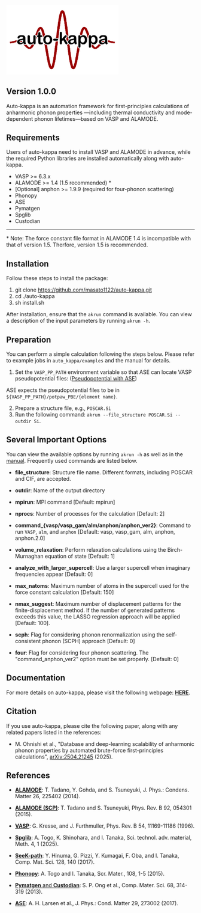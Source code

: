 <!-- Auto-kappa
============ -->

<p align='left'>
  <a href="https://masato1122.github.io/auto-kappa/" target="_blank">
    <img src="./docs/source/img/ak_logo_trans.png" alt="logo" width="300"/>
  </a>
</p>

Version 1.0.0
---------------

Auto-kappa is an automation framework for first-principles calculations of anharmonic phonon properties
—including thermal conductivity and mode-dependent phonon lifetimes—based on VASP and ALAMODE.

Requirements
-------------

Users of auto-kappa need to install VASP and ALAMODE in advance, 
while the required Python libraries are installed automatically along with auto-kappa.

* VASP >= 6.3.x
* ALAMODE >= 1.4 (1.5 recommended) *
* [Optional] anphon >= 1.9.9 (required for four-phonon scattering)
* Phonopy
* ASE
* Pymatgen
* Spglib
* Custodian

---

\* Note: The force constant file format in ALAMODE 1.4 is incompatible with that of version 1.5. 
Therfore, version 1.5 is recommended.

Installation
-------------

Follow these steps to install the package:

1. git clone https://github.com/masato1122/auto-kappa.git
2. cd ./auto-kappa
3. sh install.sh

After installation, ensure that the ``akrun`` command is available.
You can view a description of the input parameters by running ``akrun -h``.

Preparation
--------------

You can perform a simple calculation following the steps below. 
Please refer to example jobs in ``auto_kappa/examples`` and the manual for details.

1. Set the ``VASP_PP_PATH`` environment variable so that ASE can locate VASP pseudopotential files:
([Pseudopotential with ASE](https://wiki.fysik.dtu.dk/ase/ase/calculators/vasp.html#pseudopotentials))

ASE expects the pseudopotential files to be in ``${VASP_PP_PATH}/potpaw_PBE/{element name}``.

2. Prepare a structure file, e.g., ``POSCAR.Si``
3. Run the following command: ``akrun --file_structure POSCAR.Si --outdir Si``.

Several Important Options
---------------------------

You can view the available options by running ``akrun -h`` 
as well as in the [manual](https://masato1122.github.io/auto-kappa/params_ak.html).
Frequently used commands are listed below.

- **file_structure**: Structure file name. Different formats, including POSCAR and CIF, are accepted.

- **outdir**: Name of the output directory

- **mpirun**: MPI command [Default: mpirun]

- **nprocs**: Number of processes for the calculation [Default: 2]

- **command\_{vasp/vasp\_gam/alm/anphon/anphon_ver2}**: Command to run ``VASP``, ``alm``, and ``anphon`` [Default: vasp, vasp_gam, alm, anphon, anphon.2.0]

- **volume\_relaxation**: Perform relaxation calculations using the Birch-Murnaghan equation of state [Default: 1]

- **analyze\_with\_larger\_supercell**: Use a larger supercell when imaginary frequencies appear [Default: 0]

- **max\_natoms**: Maximum number of atoms in the supercell used for the force constant calculation [Default: 150]

- **nmax\_suggest**: Maximum number of displacement patterns for the finite-displacement method. If the number of generated patterns exceeds this value, the LASSO regression approach will be applied [Default: 100].

- **scph**: Flag for considering phonon renormalization using the self-consistent phonon (SCPH) approach [Default: 0]

- **four**: Flag for considering four phonon scattering. The "command_anphon_ver2" option must be set properly. [Default: 0]

<!-- - **material_dimension**: Dimension of the material (2 or 3) [Default: 3] -->

Documentation
-------------

For more details on auto-kappa, please visit the following webpage: [**HERE**](https://masato1122.github.io/auto-kappa).


Citation
---------

If you use auto-kappa, please cite the following paper, along with any related papers listed in the references:

- M. Ohnishi et al., "Database and deep-learning scalability of anharmonic phonon properties by automated brute-force first-principles calculations", 
[arXiv:2504.21245](https://arxiv.org/abs/2504.21245) (2025).

References
-----------

- [**ALAMODE**](https://alamode.readthedocs.io/en/latest): 
T. Tadano, Y. Gohda, and S. Tsuneyuki, J. Phys.: Condens. Matter 26, 225402 (2014).

- [**ALAMODE (SCP)**](https://alamode.readthedocs.io/en/latest/anphondir/formalism_anphon.html#self-consistent-phonon-scph-calculation): T. Tadano and S. Tsuneyuki, Phys. Rev. B 92, 054301 (2015).

- [**VASP**](https://www.vasp.at/wiki/The_VASP_Manual): 
G. Kresse, and J. Furthmuller, Phys. Rev. B 54, 11169-11186 (1996).

- [**Spglib**](https://spglib.readthedocs.io/en/stable/): A. Togo, K. Shinohara, and I. Tanaka, Sci. technol. adv. material, Meth. 4, 1 (2025).

- [**SeeK-path**](https://seekpath.readthedocs.io/en/latest/index.html): Y. Hinuma, G. Pizzi, Y. Kumagai, F. Oba, and I. Tanaka, Comp. Mat. Sci. 128, 140 (2017).

- [**Phonopy**](https://phonopy.github.io/phonopy/): A. Togo and I. Tanaka, Scr. Mater., 108, 1-5 (2015).

- [**Pymatgen** and **Custodian**](https://pymatgen.org/): S. P. Ong et al., Comp. Mater. Sci. 68, 314-319 (2013).

- [**ASE**](https://ase-lib.org/): A. H. Larsen et al., J. Phys.: Cond. Matter 29, 273002 (2017).

<!-- To Do
------

- Iterative calculation

- Cell size for 2D systems: fix cell size for VASP calculations -->

